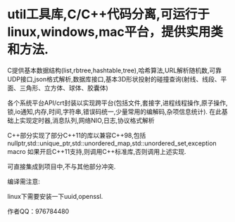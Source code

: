# util工具库,C/C++代码分离,可运行于linux,windows,mac平台，提供实用类和方法.

C提供基本数据结构(list,rbtree,hashtable,tree),哈希算法,URL解析随机数,可靠UDP接口,json格式解析,数据库接口,基本3D形状投射的碰撞查询(射线、线段、平面、三角形、立方体、球体、胶囊体)

各个系统平台API/crt封装以实现跨平台(包括文件,套接字,进程线程操作,原子操作,锁,io通知,内存,时间,字符串,错误码统一,少量常用的编解码,杂项信息统计).
在此基础上实现定时器,消息队列,网络NIO,日志,协议格式解析

C++部分实现了部分C++11的库以兼容C++98,包括nullptr,std::unique_ptr,std::unordered_map,std::unordered_set,exception macro
如果开启C++11支持,则调用C++标准库,否则调用上述实现.

可直接集成到项目中,不与其他部分冲突.

编译需注意:

linux下需要安装一下uuid,openssl.

作者QQ：976784480
